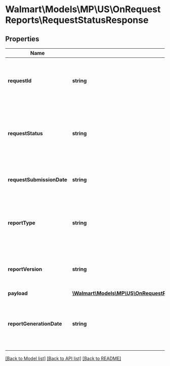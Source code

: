 # Walmart\Models\MP\US\OnRequestReports\RequestStatusResponse

## Properties

Name | Type | Description | Notes
------------ | ------------- | ------------- | -------------
**requestId** | **string** | Automated ID generated by system that uniquely identifies the report request. | [optional]
**requestStatus** | **string** | Status of report request. Possible values are RECEIVED, INPROGRESS, READY, ERROR. | [optional]
**requestSubmissionDate** | **string** | Date and time on which the report request is submitted. | [optional]
**reportType** | **string** | Type of report for which the request is created. Example, ITEM for Item Report. | [optional]
**reportVersion** | **string** | Version of report for which the request is created. Example, v1. | [optional]
**payload** | [**\Walmart\Models\MP\US\OnRequestReports\GetRequestsStatus200ResponseRequestsInnerPayload**](GetRequestsStatus200ResponseRequestsInnerPayload.md) |  | [optional]
**reportGenerationDate** | **string** | Date and time on which the report is generated. Attribute is available only if report is generated. | [optional]


[[Back to Model list]](./) [[Back to API list]](../../../../../README.md#supported-apis) [[Back to README]](../../../../../README.md)

